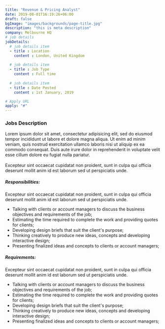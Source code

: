 ```yaml
---
title: "Revenue & Pricing Analyst"
date: 2019-08-01T16:19:26+06:00
draft: false
bgImage: "images/backgrounds/page-title.jpg"
description: "this is meta description"
company: Melbourne HQ
# job details
jobDetails:
  # job details item
  - title : Location
    content : London, United Kingdom
    
  # job details item
  - title : Job Type
    content : Full time
    
  # job details item
  - title : Date Posted
    content : 1st January, 2019

# Apply URL
apply: "#"
---
```


### Jobs Description

Lorem ipsum dolor sit amet, consectetur adipisicing elit, sed do eiusmod tempor incididunt ut labore
et dolore magna aliqua. Ut enim ad minim veniam, quis nostrud exercitation ullamco laboris nisi ut
aliquip ex ea commodo consequat. Duis aute irure dolor in reprehenderit in voluptate velit esse
cillum dolore eu fugiat nulla pariatur.
<br><br>
Excepteur sint occaecat cupidatat non proident, sunt in culpa qui officia deserunt mollit anim id est laborum
sed ut perspiciatis unde.

##### Responsibilities:

Excepteur sint occaecat cupidatat non proident, sunt in culpa qui officia deserunt mollit anim id est laborum sed ut perspiciatis unde.

* Talking with clients or account managers to discuss the business objectives and requirements of the job;
* Estimating the time required to complete the work and providing quotes for clients;
* Developing design briefs that suit the client's purpose;
* Thinking creatively to produce new ideas, concepts and developing interactive design;
* Presenting finalized ideas and concepts to clients or account managers;

##### Requirements:

Excepteur sint occaecat cupidatat non proident, sunt in culpa qui officia deserunt mollit anim id est laborum sed ut perspiciatis unde.

* Talking with clients or account managers to discuss the business objectives and requirements of the job;
* Estimating the time required to complete the work and providing quotes for clients;
* Developing design briefs that suit the client's purpose;
* Thinking creatively to produce new ideas, concepts and developing interactive design;
* Presenting finalized ideas and concepts to clients or account managers;